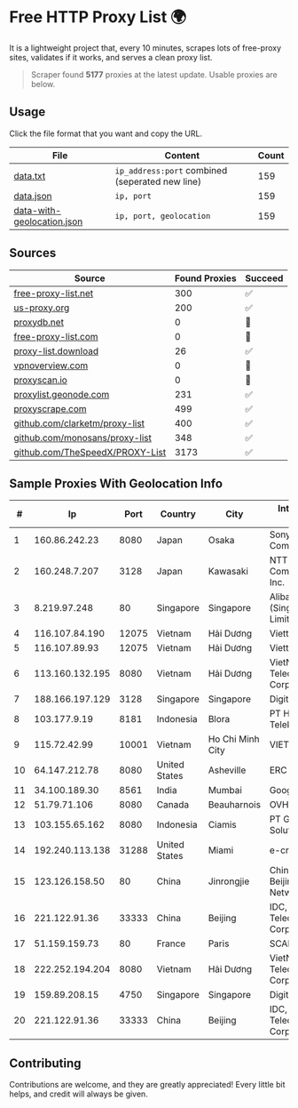 
# Free HTTP Proxy List 🌍

It is a lightweight project that, every 10 minutes, scrapes lots of free-proxy sites, validates if it works, and serves a clean proxy list.


> Scraper found **5177** proxies at the latest update. Usable proxies are below.

## Usage

Click the file format that you want and copy the URL.


|File|Content|Count|
|----|-------|-----|
|[data.txt](https://raw.githubusercontent.com/themiralay/Proxy-List-World/master/data.txt)|`ip_address:port` combined (seperated new line)|159|
|[data.json](https://raw.githubusercontent.com/themiralay/Proxy-List-World/master/data.json)|`ip, port`|159|
|[data-with-geolocation.json](https://raw.githubusercontent.com/themiralay/Proxy-List-World/master/data-with-geolocation.json)|`ip, port, geolocation`|159|

## Sources

|Source|Found Proxies|Succeed|
|------|-------------|-------|
|[free-proxy-list.net](https://free-proxy-list.net)|300|✅|
|[us-proxy.org](https://www.us-proxy.org)|200|✅|
|[proxydb.net](http://proxydb.net)|0|🚫|
|[free-proxy-list.com](https://free-proxy-list.com/?page=&port=&type%5B%5D=http&type%5B%5D=https&up_time=0&search=Search)|0|🚫|
|[proxy-list.download](https://www.proxy-list.download/HTTP)|26|✅|
|[vpnoverview.com](https://vpnoverview.com/privacy/anonymous-browsing/free-proxy-servers)|0|🚫|
|[proxyscan.io](https://www.proxyscan.io)|0|🚫|
|[proxylist.geonode.com](https://proxylist.geonode.com/api/proxy-list?limit=300&page=1&sort_by=lastChecked&sort_type=desc&protocols=http,https)|231|✅|
|[proxyscrape.com](https://api.proxyscrape.com/v2/?request=displayproxies&protocol=http&timeout=10000&country=all&ssl=all&anonymity=all)|499|✅|
|[github.com/clarketm/proxy-list](https://raw.githubusercontent.com/clarketm/proxy-list/master/proxy-list-raw.txt)|400|✅|
|[github.com/monosans/proxy-list](https://raw.githubusercontent.com/monosans/proxy-list/main/proxies/http.txt)|348|✅|
|[github.com/TheSpeedX/PROXY-List](https://raw.githubusercontent.com/TheSpeedX/PROXY-List/master/http.txt)|3173|✅|


## Sample Proxies With Geolocation Info

|#|Ip|Port|Country|City|Internet Service Provider|
|-|--|----|-------|----|-------------------------|
|1|160.86.242.23|8080|Japan|Osaka|Sony Network Communications Inc|
|2|160.248.7.207|3128|Japan|Kawasaki|NTT PC Communications, Inc.|
|3|8.219.97.248|80|Singapore|Singapore|Alibaba Cloud (Singapore) Private Limited|
|4|116.107.84.190|12075|Vietnam|Hải Dương|Viettel Corporation|
|5|116.107.89.93|12075|Vietnam|Hải Dương|Viettel Corporation|
|6|113.160.132.195|8080|Vietnam|Hải Dương|VietNam Post and Telecom Corporation|
|7|188.166.197.129|3128|Singapore|Singapore|DigitalOcean, LLC|
|8|103.177.9.19|8181|Indonesia|Blora|PT Helium Sinergi Telekomunikasi|
|9|115.72.42.99|10001|Vietnam|Ho Chi Minh City|VIETELmetro|
|10|64.147.212.78|8080|United States|Asheville|ERC Broadband|
|11|34.100.189.30|8561|India|Mumbai|Google LLC|
|12|51.79.71.106|8080|Canada|Beauharnois|OVH SAS|
|13|103.155.65.162|8080|Indonesia|Ciamis|PT Galuh Multidata Solution|
|14|192.240.113.138|31288|United States|Miami|e-creativity|
|15|123.126.158.50|80|China|Jinrongjie|China Unicom Beijing Province Network|
|16|221.122.91.36|33333|China|Beijing|IDC, China Telecommunications Corporation|
|17|51.159.159.73|80|France|Paris|SCALEWAY|
|18|222.252.194.204|8080|Vietnam|Hải Dương|VietNam Post and Telecom Corporation|
|19|159.89.208.15|4750|Singapore|Singapore|DigitalOcean, LLC|
|20|221.122.91.36|33333|China|Beijing|IDC, China Telecommunications Corporation|



## Contributing

Contributions are welcome, and they are greatly appreciated! Every
little bit helps, and credit will always be given.

